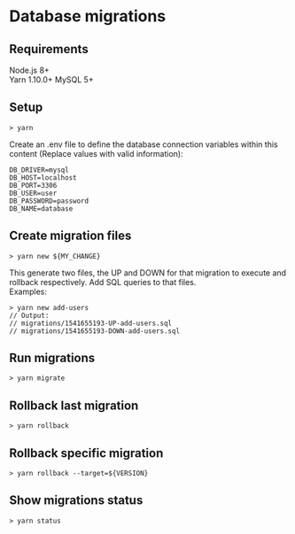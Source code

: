 # Database migrations

## Requirements
Node.js 8+  
Yarn 1.10.0+
MySQL 5+

## Setup
``` 
> yarn
```

Create an .env file to define the database connection variables within this content (Replace values with valid information):
```
DB_DRIVER=mysql
DB_HOST=localhost
DB_PORT=3306
DB_USER=user
DB_PASSWORD=password
DB_NAME=database 
```

## Create migration files

``` 
> yarn new ${MY_CHANGE}
```

This generate two files, the UP and DOWN for that migration to execute and rollback respectively. Add SQL queries to that files.   
Examples:

``` 
> yarn new add-users
// Output: 
// migrations/1541655193-UP-add-users.sql
// migrations/1541655193-DOWN-add-users.sql
```

## Run migrations

``` 
> yarn migrate
```

## Rollback last migration

``` 
> yarn rollback
```

## Rollback specific migration

``` 
> yarn rollback --target=${VERSION}

```

## Show migrations status

``` 
> yarn status

```